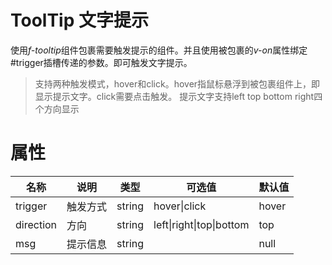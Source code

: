 # ToolTip 文字提示

使用*f-tooltip*组件包裹需要触发提示的组件。并且使用被包裹的*v-on*属性绑定#trigger插槽传递的参数。即可触发文字提示。

> 支持两种触发模式，hover和click。hover指鼠标悬浮到被包裹组件上，即显示提示文字。click需要点击触发。
> 提示文字支持left top bottom right四个方向显示

<demo path="./ToolTipsDemo1.vue"></demo>

# 属性

| 名称      | 说明     | 类型   | 可选值                   | 默认值 |
| --------- | -------- | ------ | ------------------------ | ------ |
| trigger   | 触发方式 | string | hover\|click             | hover  |
| direction | 方向     | string | left\|right\|top\|bottom | top    |
| msg       | 提示信息 | string |                          | null   |

